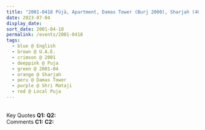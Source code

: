 ```yaml
---
title: "2001-0418 Pūjā, Apartment, Damas Tower (Burj 2000), Sharjah (40 kms NE of Dubai), U.A.E."
date: 2023-07-04
display_date: 
sort_date: 2001-04-18
permalink: /events/2001-0418
tags:
  - blue @ English
  - brown @ U.A.E.
  - crimson @ 2001
  - deeppink @ Puja
  - green @ 2001-04
  - orange @ Sharjah
  - peru @ Damas Tower
  - purple @ Shri Mataji
  - red @ Local Puja
---
```


<br>

<wave-list>
  <list-title color="DarkSeaGreen" width="55">Key Quotes</list-title>
  <list-item color="BlanchedAlmond" width="280"><b>Q1:</b> <i></i></list-item>
  <list-item color="Lavender" width="280"><b>Q2:</b> <i></i></list-item>
</wave-list>

<br>

<wave-list>
  <list-title color="DarkSeaGreen" width="55">Comments</list-title>
  <list-item color="BlanchedAlmond" width="280"><b>C1:</b> <i></i></list-item>
  <list-item color="Lavender" width="280"><b>C2:</b> <i></i></list-item>
</wave-list>